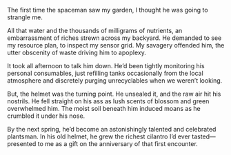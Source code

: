 The first time the spaceman saw my garden, I thought he was going to strangle me.

<!--more-->

All that water and the thousands of milligrams of nutrients, an embarrassment of riches strewn across my backyard. He demanded to see my resource plan, to inspect my sensor grid. My savagery offended him, the utter obscenity of waste driving him to apoplexy.

It took all afternoon to talk him down. He’d been tightly monitoring his personal consumables, just refilling tanks occasionally from the local atmosphere and discretely purging unrecyclables when we weren’t looking.

But, the helmet was the turning point. He unsealed it, and the raw air hit his nostrils. He fell straight on his ass as lush scents of blossom and green overwhelmed him. The moist soil beneath him induced moans as he crumbled it under his nose.

By the next spring, he’d become an astonishingly talented and celebrated plantsman. In his old helmet, he grew the richest cilantro I’d ever tasted—presented to me as a gift on the anniversary of that first encounter.